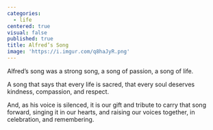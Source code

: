 ```yaml
---
categories:
  - life
centered: true
visual: false
published: true
title: Alfred’s Song
image: 'https://i.imgur.com/q8haJyR.png'
---
```

Alfred’s song
was a strong song,
a song of passion, 
a song of life.

A song that says
that every life is sacred,
that every soul 
deserves kindness,
compassion, and respect.

And, as his voice is silenced,
it is our gift and tribute
to carry that song forward,
singing it in our hearts,
and raising our voices together,
in celebration, and remembering.
